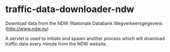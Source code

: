 # traffic-data-downloader-ndw
Download data from the NDW (Nationale Databank Wegverkeersgegevens (http://www.ndw.nu)

A servlet is used to initiate and spawn another process which will download traffic data every minute from the NDW website.
